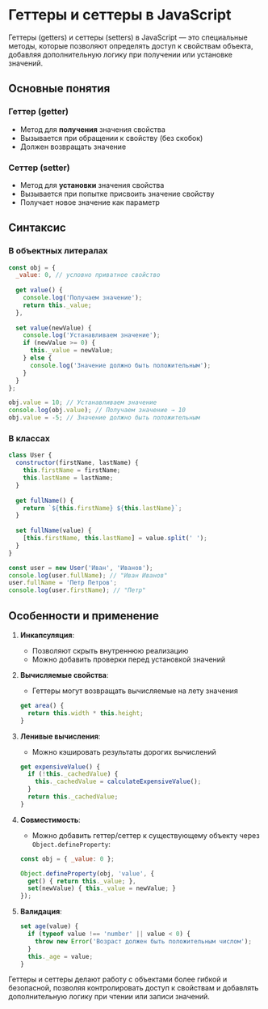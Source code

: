 # Геттеры и сеттеры в JavaScript

Геттеры (getters) и сеттеры (setters) в JavaScript — это специальные методы, которые позволяют определять доступ к свойствам объекта, добавляя дополнительную логику при получении или установке значений.

## Основные понятия

### Геттер (getter)
- Метод для **получения** значения свойства
- Вызывается при обращении к свойству (без скобок)
- Должен возвращать значение

### Сеттер (setter)
- Метод для **установки** значения свойства
- Вызывается при попытке присвоить значение свойству
- Получает новое значение как параметр

## Синтаксис

### В объектных литералах
```javascript
const obj = {
  _value: 0, // условно приватное свойство
  
  get value() {
    console.log('Получаем значение');
    return this._value;
  },
  
  set value(newValue) {
    console.log('Устанавливаем значение');
    if (newValue >= 0) {
      this._value = newValue;
    } else {
      console.log('Значение должно быть положительным');
    }
  }
};

obj.value = 10; // Устанавливаем значение
console.log(obj.value); // Получаем значение → 10
obj.value = -5; // Значение должно быть положительным
```

### В классах
```javascript
class User {
  constructor(firstName, lastName) {
    this.firstName = firstName;
    this.lastName = lastName;
  }
  
  get fullName() {
    return `${this.firstName} ${this.lastName}`;
  }
  
  set fullName(value) {
    [this.firstName, this.lastName] = value.split(' ');
  }
}

const user = new User('Иван', 'Иванов');
console.log(user.fullName); // "Иван Иванов"
user.fullName = 'Петр Петров';
console.log(user.firstName); // "Петр"
```

## Особенности и применение

1. **Инкапсуляция**:
   - Позволяют скрыть внутреннюю реализацию
   - Можно добавить проверки перед установкой значений

2. **Вычисляемые свойства**:
   - Геттеры могут возвращать вычисляемые на лету значения
   ```javascript
   get area() {
     return this.width * this.height;
   }
   ```

3. **Ленивые вычисления**:
   - Можно кэшировать результаты дорогих вычислений
   ```javascript
   get expensiveValue() {
     if (!this._cachedValue) {
       this._cachedValue = calculateExpensiveValue();
     }
     return this._cachedValue;
   }
   ```

4. **Совместимость**:
   - Можно добавить геттер/сеттер к существующему объекту через `Object.defineProperty`:
   ```javascript
   const obj = { _value: 0 };
   
   Object.defineProperty(obj, 'value', {
     get() { return this._value; },
     set(newValue) { this._value = newValue; }
   });
   ```

5. **Валидация**:
   ```javascript
   set age(value) {
     if (typeof value !== 'number' || value < 0) {
       throw new Error('Возраст должен быть положительным числом');
     }
     this._age = value;
   }
   ```

Геттеры и сеттеры делают работу с объектами более гибкой и безопасной, позволяя контролировать доступ к свойствам и добавлять дополнительную логику при чтении или записи значений.